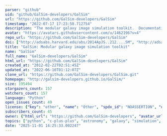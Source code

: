 ```yaml
---
parser: "github"
uid: "github/GalSim-developers/GalSim"
url: "https://github.com/GalSim-developers/GalSim"
timestamp: "2022-07-17 17:23:58.712754"
description: "The modular galaxy image simulation toolkit.  Documentation:"
avatar: "https://avatars.githubusercontent.com/u/1462196?v=4"
repo_url: "https://github.com/GalSim-developers/GalSim"
doi: ["http://adsabs.harvard.edu/abs/2014ApJS..212....5M", "http://adsabs.harvard.edu/abs/2015A%26C....10..121R", "https://ui.adsabs.harvard.edu/abs/2014ascl.soft02009R/abstract"]
title: "GalSim: Modular galaxy image simulation toolkit"
name: "GalSim"
full_name: "GalSim-developers/GalSim"
html_url: "https://github.com/GalSim-developers/GalSim"
created_at: "2012-02-22T02:51:45Z"
updated_at: "2022-06-10T01:12:07Z"
clone_url: "https://github.com/GalSim-developers/GalSim.git"
homepage: "http://galsim-developers.github.io/GalSim/"
size: 195494
stargazers_count: 157
watchers_count: 157
language: "Python"
open_issues_count: 49
license: {"key": "other", "name": "Other", "spdx_id": "NOASSERTION", "url": null, "node_id": "MDc6TGljZW5zZTA="}
subscribers_count: 45
owner: {"html_url": "https://github.com/GalSim-developers", "avatar_url": "https://avatars.githubusercontent.com/u/1462196?v=4", "login": "GalSim-developers", "type": "Organization"}
topics: ["python", "c-plus-plus", "astronomy", "galaxy", "simulation", "simulate-images", "weaklensing", "lsst", "des", "wfirst", "euclid"]
date: "2025-11-01 14:25:33.002247"
---
```


